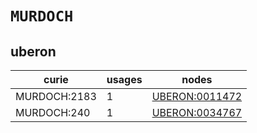 # `MURDOCH`

## uberon

| curie        |   usages | nodes                                                   |
|--------------|----------|---------------------------------------------------------|
| MURDOCH:2183 |        1 | [UBERON:0011472](https://bioregistry.io/UBERON:0011472) |
| MURDOCH:240  |        1 | [UBERON:0034767](https://bioregistry.io/UBERON:0034767) |

